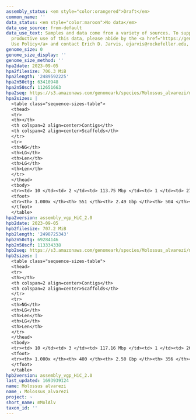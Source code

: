 ```yaml
---
assembly_status: <em style="color:orangered">Draft</em>
common_name: ''
data_status: <em style="color:maroon">No data</em>
data_use_source: from-default
data_use_text: Samples and data come from a variety of sources. To support fair and
  productive use of this data, please abide by the <a href="https://genome10k.soe.ucsc.edu/data-use-policies/">Data
  Use Policy</a> and contact Erich D. Jarvis, ejarvis@rockefeller.edu, with any questions.
genome_size: 0
genome_size_display: ''
genome_size_method: ''
hpa2date: 2023-09-05
hpa2filesize: 706.3 MiB
hpa2length: '2489592225'
hpa2n50ctg: 63410948
hpa2n50scf: 112651663
hpa2seq: https://s3.amazonaws.com/genomeark/species/Molossus_alvarezi/mMolAlv2/assembly_vgp_HiC_2.0/mMolAlv2.HiC.hap1.20230905.fasta.gz
hpa2sizes: |
  <table class="sequence-sizes-table">
  <thead>
  <tr>
  <th></th>
  <th colspan=2 align=center>Contigs</th>
  <th colspan=2 align=center>Scaffolds</th>
  </tr>
  <tr>
  <th>NG</th>
  <th>LG</th>
  <th>Len</th>
  <th>LG</th>
  <th>Len</th>
  </tr>
  </thead>
  <tbody>
  <tr><td> 10 </td><td> 2 </td><td> 113.75 Mbp </td><td> 1 </td><td> 273.47 Mbp </td></tr><tr><td> 20 </td><td> 5 </td><td> 87.25 Mbp </td><td> 3 </td><td> 134.31 Mbp </td></tr><tr><td> 30 </td><td> 8 </td><td> 82.56 Mbp </td><td> 5 </td><td> 120.15 Mbp </td></tr><tr><td> 40 </td><td> 11 </td><td> 74.78 Mbp </td><td> 7 </td><td> 116.90 Mbp </td></tr><tr style="background-color:#cccccc;"><td> 50 </td><td> 15 </td><td style="background-color:#88ff88;"> 63.41 Mbp </td><td> 9 </td><td style="background-color:#88ff88;"> 112.65 Mbp </td></tr><tr><td> 60 </td><td> 19 </td><td> 53.31 Mbp </td><td> 12 </td><td> 106.92 Mbp </td></tr><tr><td> 70 </td><td> 25 </td><td> 37.23 Mbp </td><td> 14 </td><td> 98.87 Mbp </td></tr><tr><td> 80 </td><td> 32 </td><td> 28.98 Mbp </td><td> 17 </td><td> 74.92 Mbp </td></tr><tr><td> 90 </td><td> 44 </td><td> 15.46 Mbp </td><td> 21 </td><td> 58.10 Mbp </td></tr><tr><td> 100 </td><td> 551 </td><td> 6.21 Kbp </td><td> 504 </td><td> 6.21 Kbp </td></tr></tbody>
  <tfoot>
  <tr><th> 1.000x </th><th> 551 </th><th> 2.49 Gbp </th><th> 504 </th><th> 2.49 Gbp </th></tr>
  </tfoot>
  </table>
hpa2version: assembly_vgp_HiC_2.0
hpb2date: 2023-09-05
hpb2filesize: 707.2 MiB
hpb2length: '2498725343'
hpb2n50ctg: 69284146
hpb2n50scf: 113334338
hpb2seq: https://s3.amazonaws.com/genomeark/species/Molossus_alvarezi/mMolAlv2/assembly_vgp_HiC_2.0/mMolAlv2.HiC.hap2.20230905.fasta.gz
hpb2sizes: |
  <table class="sequence-sizes-table">
  <thead>
  <tr>
  <th></th>
  <th colspan=2 align=center>Contigs</th>
  <th colspan=2 align=center>Scaffolds</th>
  </tr>
  <tr>
  <th>NG</th>
  <th>LG</th>
  <th>Len</th>
  <th>LG</th>
  <th>Len</th>
  </tr>
  </thead>
  <tbody>
  <tr><td> 10 </td><td> 3 </td><td> 117.16 Mbp </td><td> 1 </td><td> 266.09 Mbp </td></tr><tr><td> 20 </td><td> 5 </td><td> 105.54 Mbp </td><td> 3 </td><td> 134.77 Mbp </td></tr><tr><td> 30 </td><td> 7 </td><td> 101.85 Mbp </td><td> 5 </td><td> 120.59 Mbp </td></tr><tr><td> 40 </td><td> 10 </td><td> 91.63 Mbp </td><td> 7 </td><td> 116.43 Mbp </td></tr><tr style="background-color:#cccccc;"><td> 50 </td><td> 13 </td><td style="background-color:#88ff88;"> 69.28 Mbp </td><td> 9 </td><td style="background-color:#88ff88;"> 113.33 Mbp </td></tr><tr><td> 60 </td><td> 17 </td><td> 60.89 Mbp </td><td> 12 </td><td> 107.61 Mbp </td></tr><tr><td> 70 </td><td> 22 </td><td> 31.80 Mbp </td><td> 14 </td><td> 98.77 Mbp </td></tr><tr><td> 80 </td><td> 31 </td><td> 25.65 Mbp </td><td> 17 </td><td> 75.87 Mbp </td></tr><tr><td> 90 </td><td> 43 </td><td> 13.84 Mbp </td><td> 21 </td><td> 57.80 Mbp </td></tr><tr><td> 100 </td><td> 400 </td><td> 5.76 Kbp </td><td> 356 </td><td> 5.76 Kbp </td></tr></tbody>
  <tfoot>
  <tr><th> 1.000x </th><th> 400 </th><th> 2.50 Gbp </th><th> 356 </th><th> 2.50 Gbp </th></tr>
  </tfoot>
  </table>
hpb2version: assembly_vgp_HiC_2.0
last_updated: 1693939124
name: Molossus alvarezi
name_: Molossus_alvarezi
project: ~
short_name: mMolAlv
taxon_id: ''
---
```

